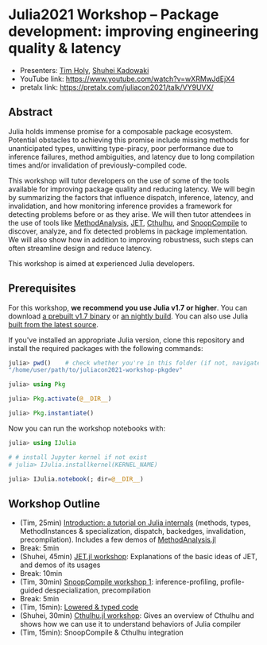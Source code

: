 # Julia2021 Workshop – Package development: improving engineering quality & latency

- Presenters: [Tim Holy](https://github.com/timholy), [Shuhei Kadowaki](https://github.com/aviatesk)
- YouTube link: <https://www.youtube.com/watch?v=wXRMwJdEjX4>
- pretalx link: <https://pretalx.com/juliacon2021/talk/VY9UVX/>

## Abstract

Julia holds immense promise for a composable package ecosystem. Potential obstacles to achieving this promise include missing methods for unanticipated types, unwitting type-piracy, poor performance due to inference failures, method ambiguities, and latency due to long compilation times and/or invalidation of previously-compiled code.

This workshop will tutor developers on the use of some of the tools available for improving package quality and reducing latency. We will begin by summarizing the factors that influence dispatch, inference, latency, and invalidation, and how monitoring inference provides a framework for detecting problems before or as they arise. We will then tutor attendees in the use of tools like [MethodAnalysis](https://github.com/timholy/MethodAnalysis.jl), [JET](https://github.com/aviatesk/JET.jl), [Cthulhu](https://github.com/JuliaDebug/Cthulhu.jl), and [SnoopCompile](https://github.com/timholy/SnoopCompile.jl) to discover, analyze, and fix detected problems in package implementation. We will also show how in addition to improving robustness, such steps can often streamline design and reduce latency.

This workshop is aimed at experienced Julia developers.

## Prerequisites

For this workshop, **we recommend you use Julia v1.7 or higher**.
You can download [a prebuilt v1.7 binary](https://julialang.org/downloads/#upcoming_release) or [an nightly build](https://julialang.org/downloads/nightlies/). You can also use Julia [built from the latest source](https://github.com/JuliaLang/julia#building-julia).

If you've installed an appropriate Julia version, clone this repository and install the required packages with the following commands:
```julia
julia> pwd()    # check whether you're in this folder (if not, navigate here with `cd`)
"/home/user/path/to/juliacon2021-workshop-pkgdev"

julia> using Pkg

julia> Pkg.activate(@__DIR__)

julia> Pkg.instantiate()
```

Now you can run the workshop notebooks with:
```julia
julia> using IJulia

# # install Jupyter kernel if not exist
# julia> IJulia.installkernel(KERNEL_NAME)

julia> IJulia.notebook(; dir=@__DIR__)
```

## Workshop Outline

- (Tim, 25min) [Introduction: a tutorial on Julia internals](./Introduction.ipynb) (methods, types, MethodInstances & specialization, dispatch, backedges, invalidation, precompilation).  Includes a few demos of [MethodAnalysis.jl](https://github.com/timholy/MethodAnalysis.jl)
- Break: 5min
- (Shuhei, 45min) [JET.jl workshop](./JET.ipynb): Explanations of the basic ideas of JET, and demos of its usages
- Break: 10min
- (Tim, 30min) [SnoopCompile workshop 1](./SnoopCompileBasics.ipynb): inference-profiling, profile-guided despecialization, precompilation
- Break: 5min
- (Tim, 15min): [Lowered & typed code](./LoweredTypedCode.ipynb)
- (Shuhei, 30min) [Cthulhu.jl workshop](./Cthulhu.ipynb): Gives an overview of Cthulhu and shows how we can use it to understand behaviors of Julia compiler
- (Tim, 15min): SnoopCompile & Cthulhu integration
